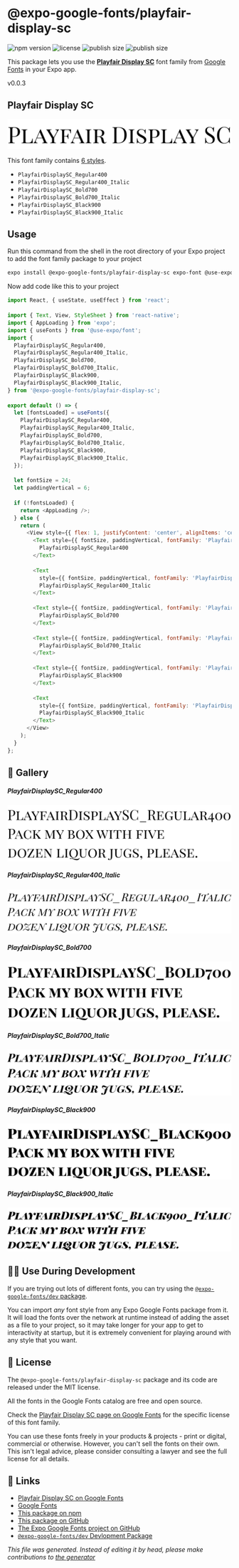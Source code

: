 # @expo-google-fonts/playfair-display-sc

![npm version](https://flat.badgen.net/npm/v/@expo-google-fonts/playfair-display-sc)
![license](https://flat.badgen.net/github/license/expo/google-fonts)
![publish size](https://flat.badgen.net/packagephobia/install/@expo-google-fonts/playfair-display-sc)
![publish size](https://flat.badgen.net/packagephobia/publish/@expo-google-fonts/playfair-display-sc)

This package lets you use the [**Playfair Display SC**](https://fonts.google.com/specimen/Playfair+Display+SC) font family from [Google Fonts](https://fonts.google.com/) in your Expo app.

v0.0.3

## Playfair Display SC

![Playfair Display SC](./font-family.png)

This font family contains [6 styles](#gallery).

- `PlayfairDisplaySC_Regular400`
- `PlayfairDisplaySC_Regular400_Italic`
- `PlayfairDisplaySC_Bold700`
- `PlayfairDisplaySC_Bold700_Italic`
- `PlayfairDisplaySC_Black900`
- `PlayfairDisplaySC_Black900_Italic`

## Usage

Run this command from the shell in the root directory of your Expo project to add the font family package to your project
```sh
expo install @expo-google-fonts/playfair-display-sc expo-font @use-expo/font
```

Now add code like this to your project
```js
import React, { useState, useEffect } from 'react';

import { Text, View, StyleSheet } from 'react-native';
import { AppLoading } from 'expo';
import { useFonts } from '@use-expo/font';
import {
  PlayfairDisplaySC_Regular400,
  PlayfairDisplaySC_Regular400_Italic,
  PlayfairDisplaySC_Bold700,
  PlayfairDisplaySC_Bold700_Italic,
  PlayfairDisplaySC_Black900,
  PlayfairDisplaySC_Black900_Italic,
} from '@expo-google-fonts/playfair-display-sc';

export default () => {
  let [fontsLoaded] = useFonts({
    PlayfairDisplaySC_Regular400,
    PlayfairDisplaySC_Regular400_Italic,
    PlayfairDisplaySC_Bold700,
    PlayfairDisplaySC_Bold700_Italic,
    PlayfairDisplaySC_Black900,
    PlayfairDisplaySC_Black900_Italic,
  });

  let fontSize = 24;
  let paddingVertical = 6;

  if (!fontsLoaded) {
    return <AppLoading />;
  } else {
    return (
      <View style={{ flex: 1, justifyContent: 'center', alignItems: 'center' }}>
        <Text style={{ fontSize, paddingVertical, fontFamily: 'PlayfairDisplaySC_Regular400' }}>
          PlayfairDisplaySC_Regular400
        </Text>

        <Text
          style={{ fontSize, paddingVertical, fontFamily: 'PlayfairDisplaySC_Regular400_Italic' }}>
          PlayfairDisplaySC_Regular400_Italic
        </Text>

        <Text style={{ fontSize, paddingVertical, fontFamily: 'PlayfairDisplaySC_Bold700' }}>
          PlayfairDisplaySC_Bold700
        </Text>

        <Text style={{ fontSize, paddingVertical, fontFamily: 'PlayfairDisplaySC_Bold700_Italic' }}>
          PlayfairDisplaySC_Bold700_Italic
        </Text>

        <Text style={{ fontSize, paddingVertical, fontFamily: 'PlayfairDisplaySC_Black900' }}>
          PlayfairDisplaySC_Black900
        </Text>

        <Text
          style={{ fontSize, paddingVertical, fontFamily: 'PlayfairDisplaySC_Black900_Italic' }}>
          PlayfairDisplaySC_Black900_Italic
        </Text>
      </View>
    );
  }
};

```

## 🔡 Gallery

##### PlayfairDisplaySC_Regular400
![PlayfairDisplaySC_Regular400](./b4e28ec5aef07315383b9ec24d14cafd9f9e82652f0907ffa96bc78936a2bcf3.ttf.png)

##### PlayfairDisplaySC_Regular400_Italic
![PlayfairDisplaySC_Regular400_Italic](./fdba2100fec23dad94f0b77ea42bd7fe1e70cb13c977ff4097bee8f4a5d3deb2.ttf.png)

##### PlayfairDisplaySC_Bold700
![PlayfairDisplaySC_Bold700](./6e248f16fb366b22ece90b547726b0fa0844647d39802ca9bf4509e2c994973e.ttf.png)

##### PlayfairDisplaySC_Bold700_Italic
![PlayfairDisplaySC_Bold700_Italic](./40348910c72e109930f4b7b7beac71da6dbd2154ab6e19342f6403cfb39799b8.ttf.png)

##### PlayfairDisplaySC_Black900
![PlayfairDisplaySC_Black900](./76b7867b75532041e0acff80523482c84138383984e6e03047bbcdf82664edaf.ttf.png)

##### PlayfairDisplaySC_Black900_Italic
![PlayfairDisplaySC_Black900_Italic](./2bd6dd3db89e38a5d8e179e638978bc19492a6891d5a77a39f9391d18b2d35d7.ttf.png)


## 👩‍💻 Use During Development

If you are trying out lots of different fonts, you can try using the [`@expo-google-fonts/dev` package](https://github.com/expo/google-fonts/tree/master/font-packages/dev#readme).

You can import *any* font style from any Expo Google Fonts package from it. It will load the fonts
over the network at runtime instead of adding the asset as a file to your project, so it may take longer
for your app to get to interactivity at startup, but it is extremely convenient
for playing around with any style that you want.

## 📖 License

The `@expo-google-fonts/playfair-display-sc` package and its code are released under the MIT license.

All the fonts in the Google Fonts catalog are free and open source.

Check the [Playfair Display SC page on Google Fonts](https://fonts.google.com/specimen/Playfair+Display+SC) for the specific license of this font family.

You can use these fonts freely in your products & projects - print or digital, commercial or otherwise. However, you can't sell the fonts on their own. This isn't legal advice, please consider consulting a lawyer and see the full license for all details.

## 🔗 Links

- [Playfair Display SC on Google Fonts](https://fonts.google.com/specimen/Playfair+Display+SC)
- [Google Fonts](https://fonts.google.com/)
- [This package on npm](https://www.npmjs.com/package/@expo-google-fonts/playfair-display-sc)
- [This package on GitHub](https://github.com/expo/google-fonts/tree/master/font-packages/playfair-display-sc)
- [The Expo Google Fonts project on GitHub](https://github.com/expo/google-fonts)
- [`@expo-google-fonts/dev` Devlopment Package](https://github.com/expo/google-fonts/tree/master/font-packages/dev)


*This file was generated. Instead of editing it by head, please make contributions to [the generator](https://github.com/expo/google-fonts/tree/master/packages/generator)*
